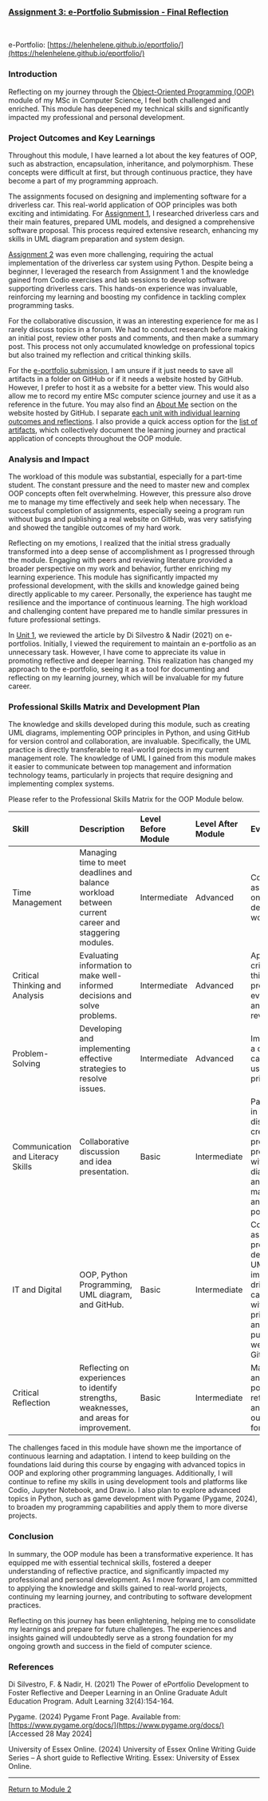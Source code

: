 
### [Assignment 3: e-Portfolio Submission - Final Reflection](https://helenhelene.github.io/eportfolio/pdf/Module02_Reflection.pdf)

<br>

e-Portfolio: [https://helenhelene.github.io/eportfolio/](https://helenhelene.github.io/eportfolio/)

### Introduction
Reflecting on my journey through the [Object-Oriented Programming (OOP)](OOP.md) module of my MSc in Computer Science, I feel both challenged and enriched. This module has deepened my technical skills and significantly impacted my professional and personal development.

### Project Outcomes and Key Learnings
Throughout this module, I have learned a lot about the key features of OOP, such as abstraction, encapsulation, inheritance, and polymorphism. These concepts were difficult at first, but through continuous practice, they have become a part of my programming approach.

The assignments focused on designing and implementing software for a driverless car. This real-world application of OOP principles was both exciting and intimidating. For [Assignment 1](OOP_Assignment1.md), I researched driverless cars and their main features, prepared UML models, and designed a comprehensive software proposal. This process required extensive research, enhancing my skills in UML diagram preparation and system design.

[Assignment 2](OOP_Assignment2.md) was even more challenging, requiring the actual implementation of the driverless car system using Python. Despite being a beginner, I leveraged the research from Assignment 1 and the knowledge gained from Codio exercises and lab sessions to develop software supporting driverless cars. This hands-on experience was invaluable, reinforcing my learning and boosting my confidence in tackling complex programming tasks.

For the collaborative discussion, it was an interesting experience for me as I rarely discuss topics in a forum. We had to conduct research before making an initial post, review other posts and comments, and then make a summary post. This process not only accumulated knowledge on professional topics but also trained my reflection and critical thinking skills.

For the [e-portfolio submission](https://helenhelene.github.io/eportfolio/), I am unsure if it just needs to save all artifacts in a folder on GitHub or if it needs a website hosted by GitHub. However, I prefer to host it as a website for a better view. This would also allow me to record my entire MSc computer science journey and use it as a reference in the future. You may also find an [About Me](https://helenhelene.github.io/eportfolio/Professional.html) section on the website hosted by GitHub. I separate [each unit with individual learning outcomes and reflections](OOP.md). I also provide a quick access option for the [list of artifacts](OOP_ArtefactsSummary.md), which collectively document the learning journey and practical application of concepts throughout the OOP module.

### Analysis and Impact
The workload of this module was substantial, especially for a part-time student. The constant pressure and the need to master new and complex OOP concepts often felt overwhelming. However, this pressure also drove me to manage my time effectively and seek help when necessary. The successful completion of assignments, especially seeing a program run without bugs and publishing a real website on GitHub, was very satisfying and showed the tangible outcomes of my hard work.

Reflecting on my emotions, I realized that the initial stress gradually transformed into a deep sense of accomplishment as I progressed through the module. Engaging with peers and reviewing literature provided a broader perspective on my work and behavior, further enriching my learning experience. This module has significantly impacted my professional development, with the skills and knowledge gained being directly applicable to my career. Personally, the experience has taught me resilience and the importance of continuous learning. The high workload and challenging content have prepared me to handle similar pressures in future professional settings.

In [Unit 1](OOP_Unit01.md), we reviewed the article by Di Silvestro & Nadir (2021) on e-portfolios. Initially, I viewed the requirement to maintain an e-portfolio as an unnecessary task. However, I have come to appreciate its value in promoting reflective and deeper learning. This realization has changed my approach to the e-portfolio, seeing it as a tool for documenting and reflecting on my learning journey, which will be invaluable for my future career.

### Professional Skills Matrix and Development Plan
The knowledge and skills developed during this module, such as creating UML diagrams, implementing OOP principles in Python, and using GitHub for version control and collaboration, are invaluable. Specifically, the UML practice is directly transferable to real-world projects in my current management role. The knowledge of UML I gained from this module makes it easier to communicate between top management and information technology teams, particularly in projects that require designing and implementing complex systems.

Please refer to the Professional Skills Matrix for the OOP Module below.

| **Skill** | **Description** | **Level Before Module** | **Level After Module**  | **Evidence** |
| :-------- | :-------------- | :---------------------- | :---------------------- | :----------- |
| Time Management | Managing time to meet deadlines and balance workload between current career and staggering modules. | Intermediate | Advanced | Completed assignments on time despite high workload. | 
| Critical Thinking and Analysis | Evaluating information to make well-informed decisions and solve problems. | Intermediate | Advanced | Applied critical thinking in project evaluations and literature reviews. |
| Problem-Solving | Developing and implementing effective strategies to resolve issues. | Intermediate | Advanced | Implemented a driverless car system using OOP principles. |
| Communication and Literacy Skills | Collaborative discussion and idea presentation. | Basic | Intermediate | Participated in discussions, created project proposals with UML diagrams, and maintained an e-portfolio. |
| IT and Digital | OOP, Python Programming, UML diagram, and GitHub. | Basic | Intermediate | Completed assignments, prepared detailed UML models, implemented driverless car software with OOP principles, and published a website on GitHub. |
| Critical Reflection | Reflecting on experiences to identify strengths, weaknesses, and areas for improvement. | Basic | Intermediate | Maintained an e-portfolio with reflections and learning outcomes for each unit. |

The challenges faced in this module have shown me the importance of continuous learning and adaptation. I intend to keep building on the foundations laid during this course by engaging with advanced topics in OOP and exploring other programming languages. Additionally, I will continue to refine my skills in using development tools and platforms like Codio, Jupyter Notebook, and Draw.io. I also plan to explore advanced topics in Python, such as game development with Pygame (Pygame, 2024), to broaden my programming capabilities and apply them to more diverse projects.

### Conclusion
In summary, the OOP module has been a transformative experience. It has equipped me with essential technical skills, fostered a deeper understanding of reflective practice, and significantly impacted my professional and personal development. As I move forward, I am committed to applying the knowledge and skills gained to real-world projects, continuing my learning journey, and contributing to software development practices.

Reflecting on this journey has been enlightening, helping me to consolidate my learnings and prepare for future challenges. The experiences and insights gained will undoubtedly serve as a strong foundation for my ongoing growth and success in the field of computer science.

### References
Di Silvestro, F. & Nadir, H. (2021) The Power of ePortfolio Development to Foster Reflective and Deeper Learning in an Online Graduate Adult Education Program. Adult Learning 32(4):154-164.

Pygame. (2024) Pygame Front Page. Available from: [https://www.pygame.org/docs/](https://www.pygame.org/docs/) [Accessed 28 May 2024]

University of Essex Online. (2024) University of Essex Online Writing Guide Series – A short guide to Reflective Writing. Essex: University of Essex Online.

---

[Return to Module 2](OOP.md)
